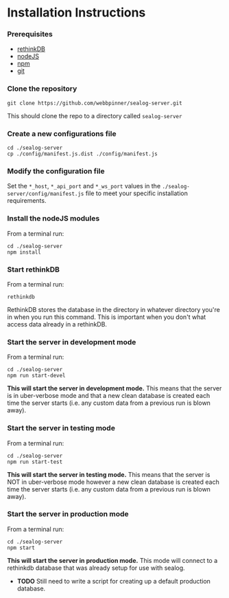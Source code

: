 # Installation Instructions

### Prerequisites

 - [rethinkDB](https://www.rethinkdb.com)
 - [nodeJS](https://nodejs.org)
 - [npm](https://www.npmjs.com)
 - [git](https://git-scm.com)

### Clone the repository

```
git clone https://github.com/webbpinner/sealog-server.git
```

This should clone the repo to a directory called `sealog-server`

### Create a new configurations file

```
cd ./sealog-server
cp ./config/manifest.js.dist ./config/manifest.js
```

### Modify the configuration file

Set the `*_host`, `*_api_port` and `*_ws_port` values in the `./sealog-server/config/manifest.js` file to meet your specific installation requirements.

### Install the nodeJS modules

From a terminal run:
```
cd ./sealog-server
npm install
```

### Start rethinkDB

From a terminal run:

```
rethinkdb
```

RethinkDB stores the database in the directory in whatever directory you're in when you run this command.  This is important when you don't what access data already in a rethinkDB.

### Start the server in development mode

From a terminal run:

```
cd ./sealog-server
npm run start-devel
```

**This will start the server in development mode.**  This means that the server is in uber-verbose mode and that a new clean database is created each time the server starts (i.e. any custom data from a previous run is blown away).

### Start the server in testing mode

From a terminal run:

```
cd ./sealog-server
npm run start-test
```

**This will start the server in testing mode.**  This means that the server is NOT in uber-verbose mode however a new clean database is created each time the server starts (i.e. any custom data from a previous run is blown away).

### Start the server in production mode

From a terminal run:

```
cd ./sealog-server
npm start
```

**This will start the server in production mode.**  This mode will connect to a rethinkdb database that was already setup for use with sealog.

- **TODO** Still need to write a script for creating up a default production database.

